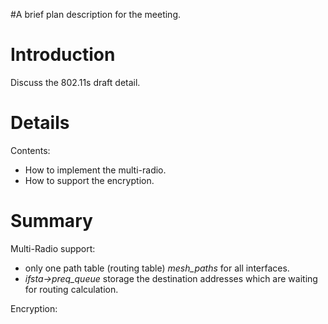 #A brief plan description for the meeting.

# Introduction #

Discuss the 802.11s draft detail.


# Details #

Contents:
  * How to implement the multi-radio.
  * How to support the encryption.

# Summary #

Multi-Radio support:
  * only one path table (routing table) _mesh\_paths_ for all interfaces.
  * _ifsta->preq\_queue_ storage the destination addresses which are waiting for routing calculation.


Encryption:

